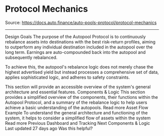 # Protocol Mechanics

Source: https://docs.auto.finance/auto-pools-protocol/protocol-mechanics

---

Design Goals
The purpose of the Autopool Protocol is to continuously rebalance assets into destinations with the best risk-return profiles, aiming to outperform any individual destination included in the autopool over the long term. Earnings are auto-compounded back into the autopool and subsequently rebalanced.

To achieve this, the autopool's rebalance logic does not merely chase the highest advertised yield but instead processes a comprehensive set of data, applies sophisticated logic, and adheres to safety constraints. 

This section will provide an accessible overview of the system's general architecture and essential features.
Components & Logic
This section provides a simplified overview of the components, their functions within the Autopool Protocol, and a summary of the rebalance logic to help users achieve a basic understanding of the autopools.
Read more
Asset Flow Example
To understand the general architecture and functioning of the system, it helps to consider a simplified flow of assets within the system
Read more
Previous
Dashboard and Tracking
Next
Components & Logic
Last updated
27 days ago
Was this helpful?